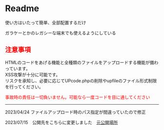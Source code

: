 <h1>Readme</h1>
<p>使い方はいたって簡単、全部配置するだけ</p>
<p>ガラケーとかのレガシーな端末でも使えるようにしている</p>
<h2 style="color:red;">注意事項</h2>
<p>HTMLのコードをあげる機能と全種類のファイルをアップロードする機能が備わっています。<br>XSS攻撃が十分に可能です。<br>リスクを承知し、必要に応じてUPcode.phpの削除やupfileのファイル形式制限を行ってください。</p>
<p style="color:red;">事故時の責任は一切負いません。可能なら一度コードを目に通してください</p>

<hr>
<p>2023/04/24  ファイルアップロード時のパス指定が間違っていたので修正</p>

<p>2023/07/15　公開先をこちらに変更しました　<a href="https://github.com/FujiwaraAzusa/PHP-WebChatSystem-BBS-archives-"><span>元公開場所</span></a></p>
